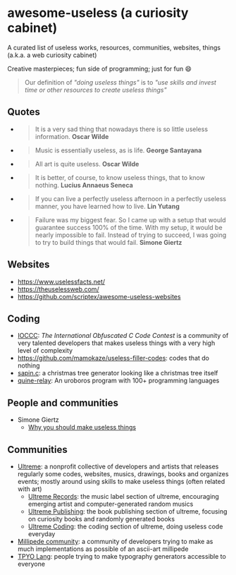 # awesome-useless (a curiosity cabinet)

A curated list of useless works, resources, communities, websites, things (a.k.a. a web curiosity cabinet)

Creative masterpieces; fun side of programming; just for fun :smile:

> Our definition of _"doing useless things"_ is to _"use skills and invest time or other resources to create useless things"_

## Quotes

* > It is a very sad thing that nowadays there is so little useless information. **Oscar Wilde**
* > Music is essentially useless, as is life. **George Santayana**
* > All art is quite useless. **Oscar Wilde**
* > It is better, of course, to know useless things, that to know nothing. **Lucius Annaeus Seneca**
* > If you can live a perfectly useless afternoon in a perfectly useless manner, you have learned how to live. **Lin Yutang**
* > Failure was my biggest fear. So I came up with a setup that would guarantee success 100% of the time. With my setup, it would be nearly impossible to fail. Instead of trying to succeed, I was going to try to build things that would fail. **Simone Giertz**

## Websites

* https://www.uselessfacts.net/
* https://theuselessweb.com/
* https://github.com/scriptex/awesome-useless-websites

## Coding

* [IOCCC](https://www.ioccc.org/): _The International Obfuscated C Code Contest_ is a community of very talented developers that makes useless things with a very high level of complexity
* https://github.com/mamokaze/useless-filler-codes: codes that do nothing
* [sapin.c](https://github.com/moul/junk/blob/master/c/sapin/sapin.withkorfu.c): a christmas tree generator looking like a christmas tree itself
* [quine-relay](https://github.com/mame/quine-relay): An uroboros program with 100+ programming languages

## People and communities

* Simone Giertz
  * [Why you should make useless things](https://www.ted.com/talks/simone_giertz_why_you_should_make_useless_things)

## Communities

* [Ultreme](https://ultre.me): a nonprofit collective of developers and artists that releases regularly some codes, websites, musics, drawings, books and organizes events; mostly around using skills to make useless things (often related with art)
  * [Ultreme Records](https://ultre.me/records): the music label section of ultreme, encouraging emerging artist and computer-generated random musics
  * [Ultreme Publishing](https://ultre.me/publishing): the book publishing section of ultreme, focusing on curiosity books and randomly generated books
  * [Ultreme Coding](https://github.com/ultreme): the coding section of ultreme, doing useless code everyday
* [Millipede community](https://github.com/getmillipede): a community of developers trying to make as much implementations as possible of an ascii-art millipede
* [TPYO Lang](https://github.com/tpyolang): people trying to make typography generators accessible to everyone
